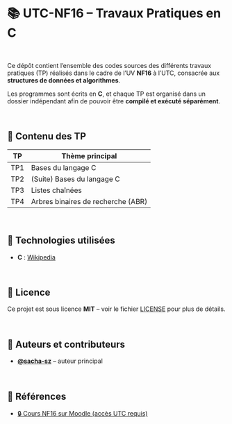 # 📚 UTC-NF16 – Travaux Pratiques en C

<br/>

Ce dépôt contient l’ensemble des codes sources des différents travaux pratiques (TP) réalisés dans le cadre de l’UV **NF16** à l’UTC, consacrée aux **structures de données et algorithmes**.

Les programmes sont écrits en **C**, et chaque TP est organisé dans un dossier indépendant afin de pouvoir être **compilé et exécuté séparément**.

<br/>

## 📌 Contenu des TP

| TP   | Thème principal                          |
|------|------------------------------------------|
| TP1  | Bases du langage C                       |
| TP2  | (Suite) Bases du langage C               |
| TP3  | Listes chaînées                          |
| TP4  | Arbres binaires de recherche (ABR)       |

<br/>

## 🧰 Technologies utilisées

- **C** : [Wikipedia](https://fr.wikipedia.org/wiki/C_(langage))

<br/>

## 📄 Licence

Ce projet est sous licence **MIT** – voir le fichier [LICENSE](LICENSE) pour plus de détails.

<br/>

## 👤 Auteurs et contributeurs

- **[@sacha-sz](https://github.com/sacha-sz)** – auteur principal

<br/>

## 🔗 Références

- [🔒 Cours NF16 sur Moodle (accès UTC requis)](https://moodle.utc.fr/course/view.php?id=673)

